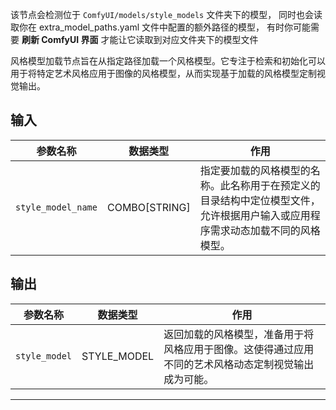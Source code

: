 该节点会检测位于 `ComfyUI/models/style_models` 文件夹下的模型，
同时也会读取你在 extra_model_paths.yaml 文件中配置的额外路径的模型，
有时你可能需要 **刷新 ComfyUI 界面** 才能让它读取到对应文件夹下的模型文件

风格模型加载节点旨在从指定路径加载一个风格模型。它专注于检索和初始化可以用于将特定艺术风格应用于图像的风格模型，从而实现基于加载的风格模型定制视觉输出。

## 输入

| 参数名称 | 数据类型 | 作用 |
| --- | --- | --- |
| `style_model_name` | COMBO[STRING] | 指定要加载的风格模型的名称。此名称用于在预定义的目录结构中定位模型文件，允许根据用户输入或应用程序需求动态加载不同的风格模型。 |

## 输出

| 参数名称 | 数据类型 | 作用 |
| --- | --- | --- |
| `style_model` | STYLE_MODEL | 返回加载的风格模型，准备用于将风格应用于图像。这使得通过应用不同的艺术风格动态定制视觉输出成为可能。 |

---
